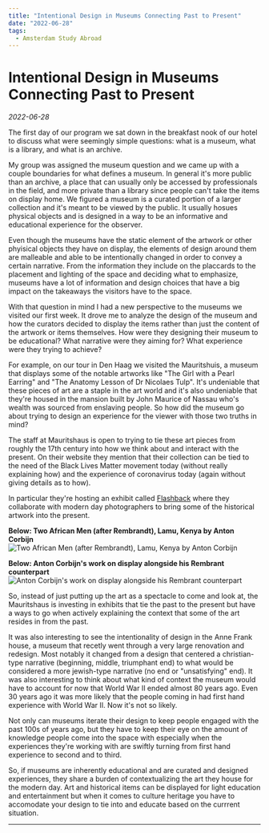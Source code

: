 ```yaml
---
title: "Intentional Design in Museums Connecting Past to Present"
date: "2022-06-28"
tags:
  - Amsterdam Study Abroad
---
```


# Intentional Design in Museums Connecting Past to Present
*2022-06-28*

The first day of our program we sat down in the breakfast nook of our hotel to discuss what were seemingly simple questions: what is a museum, what is a library, and what is an archive.

My group was assigned the museum question and we came up with a couple boundaries for what defines a museum. In general it's more public than an archive, a place that can usually only be accessed by professionals in the field, and more private than a library since people can't take the items on display home. We figured a museum is a curated portion of a larger collection and it's meant to be viewed by the public. It usually hosues physical objects and is designed in a way to be an informative and educational experience for the observer. 

Even though the museums have the static element of the artwork or other phyisical objects they have on display, the elements of design around them are malleable and able to be intentionally changed in order to convey a certain narrative. From the information they include on the placcards to the placement and lighting of the space and deciding what to emphasize, museums have a lot of information and design choices that have a big impact on the takeaways the visitors have to the space.

With that question in mind I had a new perspective to the museums we visited our first week. It drove me to analyze the design of the museum and how the curators decided to display the items rather than just the content of the artwork or items themselves. How were they designing their museum to be educational? What narrative were they aiming for? What experience were they trying to achieve?

For example, on our tour in Den Haag we visited the Mauritshuis, a museum that displays some of the notable artworks like "The Girl with a Pearl Earring" and "The Anatomy Lesson of Dr Nicolaes Tulp". It's undeniable that these pieces of art are a staple in the art world and it's also undeniable that they're housed in the mansion built by John Maurice of Nassau who's wealth was sourced from enslaving people. So how did the museum go about trying to design an experience for the viewer with those two truths in mind?

The staff at Mauritshaus is open to trying to tie these art pieces from roughly the 17th century into how we think about and interact with the present. On their website they mention that their collection can be tied to the need of the Black Lives Matter movement today (without really explaining how) and the experience of coronavirus today (again without giving details as to how).

In particular they're hosting an exhibit called [Flashback](https://www.mauritshuis.nl/en/what-s-on/exhibitions/flashback/) where they collaborate with modern day photographers to bring some of the historical artwork into the present.

**Below: Two African Men (after Rembrandt), Lamu, Kenya by Anton Corbijn**
![Two African Men (after Rembrandt), Lamu, Kenya by Anton Corbijn](/img/journal/amsterdamArchive/two-african-men.jpg)

**Below: Anton Corbijn's work on display alongside his Rembrant counterpart**
![Anton Corbijn's work on display alongside his Rembrant counterpart](/img/journal/amsterdamArchive/two-african-men-display.jpeg)


So, instead of just putting up the art as a spectacle to come and look at, the Mauritshaus is investing in exhibits that tie the past to the present but have a ways to go when actively explaining the context that some of the art resides in from the past.

It was also interesting to see the intentionality of design in the Anne Frank house, a museum that recetly went through a very large renovation and redesign. Most notably it changed from a design that centered a christian-type narrative (beginning, middle, triumphant end) to what would be considered a more jewish-type narrative (no end or "unsatisfying" end). It was also interesting to think about what kind of context the museum would have to account for now that World War II ended almost 80 years ago. Even 30 years ago it was more likely that the people coming in had first hand experience with World War II. Now it's not so likely. 

Not only can museums iterate their design to keep people engaged with the past 100s of years ago, but they have to keep their eye on the amount of knowledge people come into the space with especially when the experiences they're working with are swiftly turning from first hand experience to second and to third. 

So, if museums are inherently educational and are curated and designed experiences, they share a burden of contextualizing the art they house for the modern day. Art and historical items can be displayed for light education and entertainment but when it comes to culture heritage you have to accomodate your design to tie into and educate based on the currrent situation.

---

